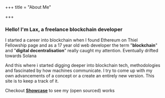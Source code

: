 +++
title = "About Me"

+++



### Hello! I'm **Lax**, a freelance blockchain developer 

I started a career into blockchain when I found Ethereum on Thiel Fellowship page and as a 17 year old web developer the term "**blockchain**" and "**digital decentralisation**" really caught my attention. Eventually drifted towards Solana


And this where i started digging deeper into blockchain tech, methodologies and fascinated by how machines communicate. I try to come up with my own advancements of a concept or a create an entirely new version. This site is to keep a track of it.



Checkout [**Showcase**](/showcase) to see my (open sourced) works   









